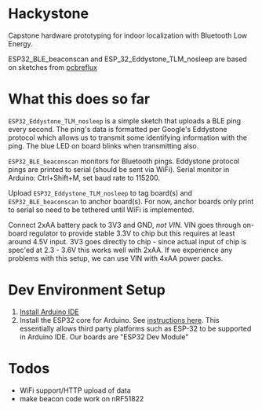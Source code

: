 # Hackystone 

Capstone hardware prototyping for indoor localization with Bluetooth Low Energy. 

ESP32_BLE_beaconscan and ESP_32_Eddystone_TLM_nosleep are based on sketches from [pcbreflux](https://github.com/pcbreflux/espressif/tree/master/esp32/arduino/sketchbook)

# What this does so far
 
`ESP32_Eddystone_TLM_nosleep` is a simple sketch that uploads a BLE ping every second. The ping's data is formatted per Google's Eddystone protocol which allows us to transmit some identifying information with the ping. The blue LED on board blinks when transmitting also. 

`ESP32_BLE_beaconscan` monitors for Bluetooth pings. Eddystone protocol pings are printed to serial (should be sent via WiFi). Serial monitor in Arduino: Ctrl+Shift+M, set baud rate to 115200. 

Upload `ESP32_Eddystone_TLM_nosleep` to tag board(s) and `ESP32_BLE_beaconscan` to anchor board(s). For now, anchor boards only print to serial so need to be tethered until WiFi is implemented. 

Connect 2xAA battery pack to 3V3 and GND, *not VIN*. VIN goes through on-board regulator to provide stable 3.3V to chip but this requires at least around 4.5V input. 3V3 goes directly to chip - since actual input of chip is spec'ed at 2.3 - 3.6V this works well with 2xAA. If we experience any problems with this setup, we can use VIN with 4xAA power packs.

# Dev Environment Setup

1. [Install Arduino IDE](https://www.arduino.cc/en/Main/Software)
2. Install the ESP32 core for Arduino. See [instructions here](https://github.com/espressif/arduino-esp32/blob/master/docs/arduino-ide/boards_manager.md). This essentially allows third party platforms such as ESP-32 to be supported in Arduino IDE. Our boards are "ESP32 Dev Module"

# Todos

* WiFi support/HTTP upload of data
* make beacon code work on nRF51822

